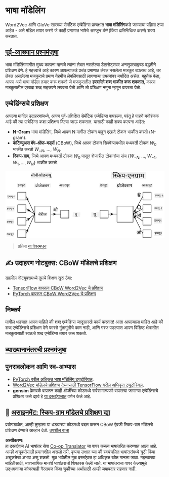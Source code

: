 <!--
CO_OP_TRANSLATOR_METADATA:
{
  "original_hash": "31b46ba1f3aa78578134d4829f88be53",
  "translation_date": "2025-08-26T08:30:17+00:00",
  "source_file": "lessons/5-NLP/15-LanguageModeling/README.md",
  "language_code": "mr"
}
-->
# भाषा मॉडेलिंग

Word2Vec आणि GloVe सारख्या सेमॅंटिक एम्बेडिंग्स प्रत्यक्षात **भाषा मॉडेलिंग**कडे जाण्याचा पहिला टप्पा आहेत - असे मॉडेल तयार करणे जे काही प्रमाणात भाषेचे *समजून घेणे* (किंवा *प्रतिनिधित्व करणे*) शक्य करतात.

## [पूर्व-व्याख्यान प्रश्नमंजुषा](https://ff-quizzes.netlify.app/en/ai/quiz/29)

भाषा मॉडेलिंगमागील मुख्य कल्पना म्हणजे त्यांना लेबल नसलेल्या डेटासेट्सवर अनसुपरवाइज्ड पद्धतीने प्रशिक्षण देणे. हे महत्त्वाचे आहे कारण आपल्याकडे प्रचंड प्रमाणात लेबल नसलेला मजकूर उपलब्ध आहे, तर लेबल असलेल्या मजकुराचे प्रमाण नेहमीच लेबलिंगसाठी लागणाऱ्या प्रयत्नांवर मर्यादित असेल. बहुतेक वेळा, आपण असे भाषा मॉडेल तयार करू शकतो जे मजकुरातील **हरवलेले शब्द भाकीत करू शकतात**, कारण मजकुरातील एखादा शब्द सहजपणे लपवता येतो आणि तो प्रशिक्षण नमुना म्हणून वापरता येतो.

## एम्बेडिंग्सचे प्रशिक्षण

आपल्या मागील उदाहरणांमध्ये, आपण पूर्व-प्रशिक्षित सेमॅंटिक एम्बेडिंग्स वापरल्या, परंतु हे पाहणे मनोरंजक आहे की त्या एम्बेडिंग्स कशा प्रशिक्षण दिल्या जाऊ शकतात. यासाठी काही शक्य कल्पना आहेत:

* **N-Gram** भाषा मॉडेलिंग, जिथे आपण N मागील टोकन पाहून एखादे टोकन भाकीत करतो (N-gram).
* **कंटिन्युअस बॅग-ऑफ-वर्ड्स** (CBoW), जिथे आपण टोकन सिक्वेन्समधील मध्यवर्ती टोकन $W_0$ भाकीत करतो $W_{-N}$, ..., $W_N$.
* **स्किप-ग्राम**, जिथे आपण मध्यवर्ती टोकन $W_0$ पासून शेजारील टोकनांचा संच {$W_{-N},\dots, W_{-1}, W_1,\dots, W_N$} भाकीत करतो.

![शब्दांना वेक्टरमध्ये रूपांतरित करण्याच्या अल्गोरिदमवरील पेपरमधील प्रतिमा](../../../../../translated_images/example-algorithms-for-converting-words-to-vectors.fbe9207a726922f6f0f5de66427e8a6eda63809356114e28fb1fa5f4a83ebda7.mr.png)

> प्रतिमा [या पेपरमधून](https://arxiv.org/pdf/1301.3781.pdf)

## ✍️ उदाहरण नोटबुक्स: CBoW मॉडेलचे प्रशिक्षण

खालील नोटबुक्समध्ये तुमचे शिक्षण सुरू ठेवा:

* [TensorFlow वापरून CBoW Word2Vec चे प्रशिक्षण](../../../../../lessons/5-NLP/15-LanguageModeling/CBoW-TF.ipynb)
* [PyTorch वापरून CBoW Word2Vec चे प्रशिक्षण](../../../../../lessons/5-NLP/15-LanguageModeling/CBoW-PyTorch.ipynb)

## निष्कर्ष

मागील धड्यात आपण पाहिले की शब्द एम्बेडिंग्स जादूसारखे कार्य करतात! आता आपल्याला माहित आहे की शब्द एम्बेडिंग्सचे प्रशिक्षण देणे फारसे गुंतागुंतीचे काम नाही, आणि गरज पडल्यास आपण विशिष्ट क्षेत्रातील मजकुरासाठी स्वतःचे शब्द एम्बेडिंग्स तयार करू शकतो.

## [व्याख्यानानंतरची प्रश्नमंजुषा](https://ff-quizzes.netlify.app/en/ai/quiz/30)

## पुनरावलोकन आणि स्व-अभ्यास

* [PyTorch वरील अधिकृत भाषा मॉडेलिंग ट्युटोरियल](https://pytorch.org/tutorials/beginner/nlp/word_embeddings_tutorial.html).
* [Word2Vec मॉडेलचे प्रशिक्षण देण्यासाठी TensorFlow वरील अधिकृत ट्युटोरियल](https://www.TensorFlow.org/tutorials/text/word2vec).
* **gensim** फ्रेमवर्क वापरून काही ओळींच्या कोडमध्ये सर्वसामान्यपणे वापरल्या जाणाऱ्या एम्बेडिंग्सचे प्रशिक्षण कसे द्यावे हे [या दस्तऐवजात](https://pytorch.org/tutorials/beginner/nlp/word_embeddings_tutorial.html) वर्णन केले आहे.

## 🚀 [असाइनमेंट: स्किप-ग्राम मॉडेलचे प्रशिक्षण द्या](lab/README.md)

प्रयोगशाळेत, आम्ही तुम्हाला या धड्याच्या कोडमध्ये बदल करून CBoW ऐवजी स्किप-ग्राम मॉडेलचे प्रशिक्षण देण्याचे आव्हान देतो. [तपशील वाचा](lab/README.md)

**अस्वीकरण**:  
हा दस्तऐवज AI भाषांतर सेवा [Co-op Translator](https://github.com/Azure/co-op-translator) चा वापर करून भाषांतरित करण्यात आला आहे. आम्ही अचूकतेसाठी प्रयत्नशील असलो तरी, कृपया लक्षात घ्या की स्वयंचलित भाषांतरांमध्ये त्रुटी किंवा अचूकतेचा अभाव असू शकतो. मूळ भाषेतील मूळ दस्तऐवज हा अधिकृत स्रोत मानला जावा. महत्त्वाच्या माहितीसाठी, व्यावसायिक मानवी भाषांतराची शिफारस केली जाते. या भाषांतराचा वापर केल्यामुळे उद्भवणाऱ्या कोणत्याही गैरसमज किंवा चुकीच्या अर्थासाठी आम्ही जबाबदार राहणार नाही.